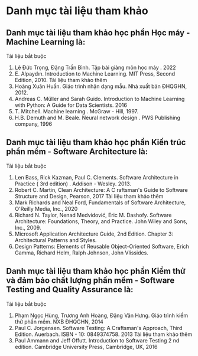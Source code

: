 # Danh mục tài liệu tham khảo
## Danh mục tài liệu tham khảo học phần Học máy - Machine Learning là:
Tài liệu bắt buộc
1. Lê Đức Trọng, Đặng Trần Bình. Tập bài giảng môn học máy . 2022
2. E. Alpaydın. Introduction to Machine Learning. MIT Press, Second Edition, 2010.
Tài liệu tham khảo thêm
1. Hoàng Xuân Huấn. Giáo trình nhận dạng mẫu. Nhà xuất bản ĐHQGHN, 2012.
2. Andreas C. Müller and Sarah Guido. Introduction to Machine Learning with Python: A Guide for Data Scientists. 2016
3. T. Mitchell. Machine learning . McGraw - Hill, 1997.
4. H.B. Demuth and M. Beale. Neural network design . PWS Publishing company, 1996
## Danh mục tài liệu tham khảo học phần Kiến trúc phần mềm - Software Architecture là:
Tài liệu bắt buộc
1. Len Bass, Rick Kazman, Paul C. Clements. Software Architecture in Practice ( 3rd edition) . Addison - Wesley. 2013.
2. Robert C. Martin, Clean Architecture: A C raftsman's Guide to Software Structure and Design, Pearson, 2017
Tài liệu tham khảo thêm
1. Mark Richards and Neal Ford, Fundamentals of Software Architecture, O'Reilly Media, Inc., 2020
2. Richard N. Taylor, Nenad Medvidović, Eric M. Dashofy. Software Architecture: Foundations, Theory, and Practice. John Wiley and Sons, Inc., 2009.
3. Microsoft Application Architecture Guide, 2nd Edition. Chapter 3: Architectural Patterns and Styles.
4. Design Patterns: Elements of Reusable Object-Oriented Software, Erich Gamma, Richard Helm, Ralph Johnson, John Vlissides.
## Danh mục tài liệu tham khảo học phần Kiểm thử và đảm bảo chất lượng phần mềm - Software Testing and Quality Assurance là:
Tài liệu bắt buộc
1. Phạm Ngọc Hùng, Trương Anh Hoàng, Đặng Văn Hưng. Giáo trình kiểm thử phần mềm. NXB ĐHQGHN, 2014
2. Paul C. Jorgensen. Software Testing: A Craftsman's Approach, Third Edition. Auerbach. ISBN - 10: 0849374758. 2013
Tài liệu tham khảo thêm
1. Paul Ammann and Jeff Offutt. Introduction to Software Testing 2 nd edition. Cambridge University Press, Cambridge, UK, 2016
